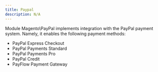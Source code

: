 ```yaml
---
title: Paypal
description: N/A
---
```


Module Magento\PayPal implements integration with the PayPal payment system. Namely, it enables the following payment methods:

* PayPal Express Checkout
* PayPal Payments Standard
* PayPal Payments Pro
* PayPal Credit
* PayFlow Payment Gateway
